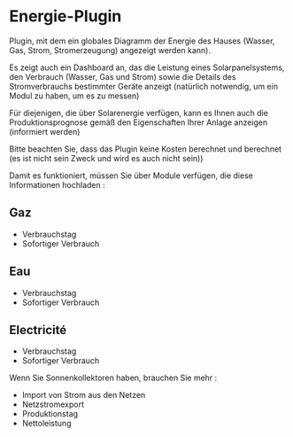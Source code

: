 # Energie-Plugin

Plugin, mit dem ein globales Diagramm der Energie des Hauses (Wasser, Gas, Strom, Stromerzeugung) angezeigt werden kann).

Es zeigt auch ein Dashboard an, das die Leistung eines Solarpanelsystems, den Verbrauch (Wasser, Gas und Strom) sowie die Details des Stromverbrauchs bestimmter Geräte anzeigt (natürlich notwendig, um ein Modul zu haben, um es zu messen)

Für diejenigen, die über Solarenergie verfügen, kann es Ihnen auch die Produktionsprognose gemäß den Eigenschaften Ihrer Anlage anzeigen (informiert werden)

Bitte beachten Sie, dass das Plugin keine Kosten berechnet und berechnet (es ist nicht sein Zweck und wird es auch nicht sein))

Damit es funktioniert, müssen Sie über Module verfügen, die diese Informationen hochladen : 

## Gaz

- Verbrauchstag
- Sofortiger Verbrauch

## Eau

- Verbrauchstag
- Sofortiger Verbrauch

## Electricité

- Verbrauchstag
- Sofortiger Verbrauch

Wenn Sie Sonnenkollektoren haben, brauchen Sie mehr : 

- Import von Strom aus den Netzen
- Netzstromexport
- Produktionstag
- Nettoleistung